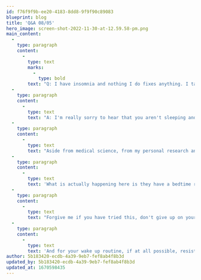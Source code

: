 ```yaml
---
id: f76f9f9b-ee20-4183-8dd8-9f9f90c89083
blueprint: blog
title: 'Q&A 08/05'
hero_image: screen-shot-2022-11-30-at-12.59.58-pm.png
main_content:
  -
    type: paragraph
    content:
      -
        type: text
        marks:
          -
            type: bold
        text: "Q: I have insomnia and nothing I do fixes anything. I take prescriptions and they don't help either. What do you recommend I do?"
  -
    type: paragraph
    content:
      -
        type: text
        text: "A: I'm really sorry to hear that you aren't sleeping and nothing is helping. I suffered from a busted hip joint for a year and half and there was no rest from pain. I also barely slept so I understand the feeling. In the end, doctors are the best resource to decide what your treatment should be. If you have been seeing a doctor for a while and are not getting results, seek a sleep specialist if they are not one."
  -
    type: paragraph
    content:
      -
        type: text
        text: "Aside from medical science, from my personal research and experience, routines are powerful tools to help or hinder our bodies. For example, caffeine's effect on metabolism can be measured. It is proven that caffeine will keep your body and brain from achieving deep, restful sleep if you consume it before going to bed at night. Yep people claim that caffeinated drinks like coffee actually help them fall asleep at night. They could never go to sleep without it, they claim!"
  -
    type: paragraph
    content:
      -
        type: text
        text: 'What is actually happening here is they have a bedtime routine that includes drinking that warm cup of coffee. And when their body recognizes the routine, it knows it will need to "sleep". Regardless of whether or not they get good sleep is another rant altogether. But their routine is established and works.'
  -
    type: paragraph
    content:
      -
        type: text
        text: "Forgive me if you have tried this, don't give up on yourself. Try again! Write down a very specific bedtime routine ANNNND wake up routine. Both are equally important. Write down exactly what you intend to do every single night before bed as you wind down and slide between your sheets. Get very specific. I will brush my teeth at 9:10pm for two minutes, make the bed at 9:15 and then climb into bed at 9:17pm. The more specific you get, the better chance you have of doing it! Visualize your routine when you write it;."
  -
    type: paragraph
    content:
      -
        type: text
        text: 'And for your wake up routine, if at all possible, resist checking your phone. Drink water before caffeine. Avoid screens. Try to relax. Read. Do light exercise. Clean & organize your space. Write down your routine as specific as you can here too! The hope is that your body learns and responds. If you need help figuring our your routine, I can help. I can be your personal Superhero Sleep Coach! Text me at 704-498-4451. I can give you feedback and help you try again. We can do it together!'
author: 5b183420-ecdb-4a39-9eb7-fef8ab4f8b3d
updated_by: 5b183420-ecdb-4a39-9eb7-fef8ab4f8b3d
updated_at: 1670598435
---
```

